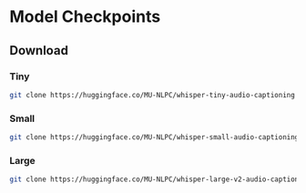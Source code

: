 # Model Checkpoints

## Download

### Tiny
```bash
git clone https://huggingface.co/MU-NLPC/whisper-tiny-audio-captioning
```

### Small
```bash
git clone https://huggingface.co/MU-NLPC/whisper-small-audio-captioning
```

### Large
```bash
git clone https://huggingface.co/MU-NLPC/whisper-large-v2-audio-captioning
```